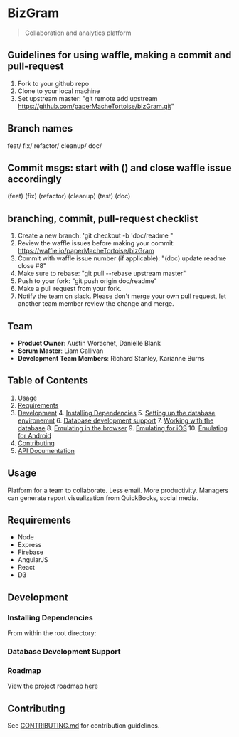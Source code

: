 # BizGram

> Collaboration and analytics platform

## Guidelines for using waffle, making a commit and pull-request

1. Fork to your github repo
2. Clone to your local machine
3. Set upstream master: "git remote add upstream https://github.com/paperMacheTortoise/bizGram.git"


## Branch names
feat/ fix/ refactor/ cleanup/ doc/

## Commit msgs: start with () and close waffle issue accordingly
(feat) (fix) (refactor) (cleanup) (test) (doc)

## branching, commit, pull-request checklist
1. Create a new branch: 'git checkout -b 'doc/readme "
2. Review the waffle issues before making your commit: https://waffle.io/paperMacheTortoise/bizGram
3. Commit with waffle issue number (if applicable): "(doc) update readme close #8"
4. Make sure to rebase: "git pull --rebase upstream master"
5. Push to your fork: "git push origin doc/readme"
6. Make a pull request from your fork.
7. Notify the team on slack. Please don't merge your own pull request, let another team member review the change and merge.

## Team

  - __Product Owner__: Austin Worachet, Danielle Blank
  - __Scrum Master__: Liam Gallivan
  - __Development Team Members__: Richard Stanley, Karianne Burns


## Table of Contents

1. [Usage](#Usage)
2. [Requirements](#requirements)
3. [Development](#development)
    4. [Installing Dependencies](#installing-dependencies)
    5. [Setting up the database environemnt](#setting-up-the-database-environment)
    6. [Database development support](#database-development-support)
    7. [Working with the database](#working-with-the-database)
    8. [Emulating in the browser](#emulating-in-the-brower)
    9. [Emulating for iOS](#emulating-for-ios)
    10. [Emulating for Android](#emulating-for-android)
11. [Contributing](#contributing)
12. [API Documentation](#api-documentation)

## Usage

Platform for a team to collaborate.
Less email. More productivity.
Managers can generate report visualization from QuickBooks, social media.

## Requirements

- Node
- Express
- Firebase
- AngularJS
- React
- D3

## Development


### Installing Dependencies

From within the root directory:


### Database Development Support


### Roadmap

View the project roadmap [here](https://github.com/paperMacheTortoise/bizGram/issues)


## Contributing

See [CONTRIBUTING.md](CONTRIBUTING.md) for contribution guidelines.
